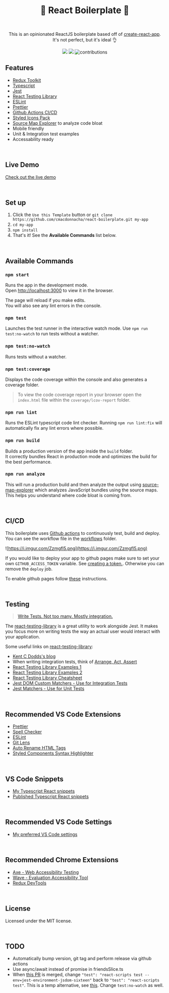 <h1 align="center">🚀 React Boilerplate 🚀</h1>
<br>
<p align="center">This is an opinionated ReactJS boilerplate based off of <a href="https://create-react-app.dev/">create-react-app</a>. It's not perfect, but it's ideal 👌</p>

<p align="center">
  <a>
    <img src="https://github.com/cmacdonnacha/react-boilerplate/workflows/Continuous%20Integration/badge.svg" />
  </a>
  <a>
    <img src="https://img.shields.io/david/cmacdonnacha/react-boilerplate.svg" />
  </a>
  <a>
    <img src="https://img.shields.io/badge/License-MIT-blue.svg" alt="contributions" />
  </a>
</p>

## Features

- [Redux Toolkit][redux-toolkit]
- [Typescript][typescript]
- [Jest][jest]
- [React Testing Library][react-testing-library]
- [ESLint][eslint]
- [Prettier][prettier]
- [Github Actions CI/CD][github-actions]
- [Styled Icons Pack][styled-icons]
- [Source Map Explorer][source-map-explorer] to analyze code bloat
- Mobile friendly
- Unit & Integration test examples
- Accessability ready

&nbsp;

## Live Demo

[Check out the live demo](https://cmacdonnacha.github.io/react-boilerplate/)

&nbsp;

## Set up

1. Click the `Use this Template` button or `git clone https://github.com/cmacdonnacha/react-boilerplate.git my-app`
2. `cd my-app`
3. `npm install`
4. That's it! See the **Available Commands** list below.

&nbsp;

## Available Commands

### `npm start`

Runs the app in the development mode.<br />
Open [http://localhost:3000](http://localhost:3000) to view it in the browser.

The page will reload if you make edits.<br />
You will also see any lint errors in the console.

### `npm test`

Launches the test runner in the interactive watch mode. Use `npm run test:no-watch` to run tests without a watcher.<br />

### `npm test:no-watch`

Runs tests without a watcher.

### `npm test:coverage`

Displays the code coverage within the console and also generates a coverage folder.

> To view the code coverage report in your browser open the `index.html` file within the `coverage/lcov-report` folder.

### `npm run lint`

Runs the ESLint typescript code lint checker. Running `npm run lint:fix` will automatically fix any lint errors where possible.

### `npm run build`

Builds a production version of the app inside the `build` folder.<br />
It correctly bundles React in production mode and optimizes the build for the best performance.

### `npm run analyze`

This will run a production build and then analyze the output using [source-map-explorer] which analyzes JavaScript bundles using the source maps. This helps you understand where code bloat is coming from.

&nbsp;

## CI/CD

This boilerplate uses [Github actions]([github-actions]) to continuously test, build and deploy. You can see the workflow file in the [workflows](.github/workflows/continuous-integration-workflow.yml) folder.

![https://i.imgur.com/Zzmgfl5.png](https://i.imgur.com/Zzmgfl5.png)

If you would like to deploy your app to github pages make sure to set your own `GITHUB_ACCESS_TOKEN` variable. See [creating a token.](https://help.github.com/en/github/authenticating-to-github/creating-a-personal-access-token-for-the-command-line#creating-a-token). Otherwise you can remove the `deploy` job.

To enable github pages follow [these](https://help.github.com/en/github/working-with-github-pages/configuring-a-publishing-source-for-your-github-pages-site#choosing-a-publishing-source) instructions.

&nbsp;

## Testing

> [Write Tests. Not too many. Mostly integration.](https://kentcdodds.com/blog/write-tests)

The [react-testing-library][react-testing-library] is a great utility to work alongside Jest. It makes you focus more on writing tests the way an actual user would interact with your application.

Some useful links on [react-testing-library][react-testing-library]:

- [Kent C Dodds's blog][react-testing-library]
- When writing integration tests, think of [Arrange, Act, Assert](http://wiki.c2.com/?ArrangeActAssert)
- [React Testing Library Examples 1](https://react-testing-examples.com/)
- [React Testing Library Examples 2](https://github.com/kentcdodds/react-testing-library-course/tree/master/src/__tests__)
- [React Testing Library Cheatsheet](https://testing-library.com/docs/dom-testing-library/cheatsheet)
- [Jest DOM Custom Matchers - Use for Integration Tests](https://github.com/testing-library/jest-dom#custom-matchers)
- [Jest Matchers - Use for Unit Tests](https://jestjs.io/docs/en/expect)

&nbsp;

## Recommended VS Code Extensions

- [Prettier][vscode-extension-prettier]
- [Spell Checker][vscode-extension-spell-checker]
- [ESLint][vscode-extension-eslint]
- [Git Lens][vscode-extension-git-lens]
- [Auto Rename HTML Tags][vscode-extension-auto-rename-tag]
- [Styled Components Syntax Highlighter][vscode-extension-styled-components]

&nbsp;

## VS Code Snippets

- [My Typescript React snippets][vs-code-my-typescript-react-snippets]
- [Published Typescript React snippets][vs-code-typescript-react-snippets]

&nbsp;

## Recommended VS Code Settings

- [My preferred VS Code settings][vs-code-my-settings]

&nbsp;

## Recommended Chrome Extensions

- [Axe - Web Accessibility Testing][chrome-extension-axe]
- [Wave - Evaluation Accessibility Tool][chrome-extension-wave]
- [Redux DevTools][chrome-extension-redux-devtools]

&nbsp;

## License

Licensed under the MIT license.

&nbsp;

## TODO

- Automatically bump version, git tag and perform release via github actions
- Use async/await instead of promise in friendsSlice.ts
- When [this PR](https://github.com/facebook/create-react-app/pull/8362) is merged, change `"test": "react-scripts test --env=jest-environment-jsdom-sixteen"` back to `"test": "react-scripts test"`. This is a temp alternative, see [this](https://github.com/testing-library/dom-testing-library/releases/tag/v7.0.0). Change `test:no-watch` as well.

<!-- prettier-ignore-start -->
[npm]: https://www.npmjs.com/
[node]: https://nodejs.org
[continuous-integration-badge]: https://github.com/cmacdonnacha/react-boilerplate/workflows/Continuous%20Integration/badge.svg
[dependencies-badge]: https://img.shields.io/david/cmacdonnacha/react-boilerplate.svg
[package]: https://www.npmjs.com/package/cra-template-ideal-starter
[typescript]: https://github.com/microsoft/TypeScript
[redux-toolkit]: https://github.com/reduxjs/redux-toolkit
[jest]: https://jestjs.io/
[react-testing-library]: https://testing-library.com/docs/react-testing-library/intro
[cra]: https://github.com/facebook/create-react-app
[source-map-explorer]: https://www.npmjs.com/package/source-map-explorer
[axios]: https://github.com/axios/axios
[eslint]: https://eslint.org/
[prettier]: https://prettier.io/docs/en/index.html
[github-actions]: https://github.com/cmacdonnacha/react-boilerplate/actions
[styled-icons]: https://styled-icons.js.org/
[vs-code-my-typescript-react-snippets]: https://gist.github.com/cmacdonnacha/334ef14cb301c426ee6eb166eb500a5a
[vs-code-my-settings]: https://gist.github.com/cmacdonnacha/b6360f349c1a86aafda28f6d44c9d215
[vs-code-typescript-react-snippets]: https://github.com/infeng/vscode-react-typescript#readme
[vscode-extension-prettier]: https://marketplace.visualstudio.com/items?itemName=esbenp.prettier-vscode
[vscode-extension-auto-rename-tag]: https://marketplace.visualstudio.com/items?itemName=formulahendry.auto-rename-tag
[vscode-extension-spell-checker]: https://marketplace.visualstudio.com/items?itemName=streetsidesoftware.code-spell-checker
[vscode-extension-eslint]: https://marketplace.visualstudio.com/items?itemName=dbaeumer.vscode-eslint
[vscode-extension-git-lens]: https://marketplace.visualstudio.com/items?itemName=eamodio.gitlens
[vscode-extension-styled-components]: https://marketplace.visualstudio.com/items?itemName=jpoissonnier.vscode-styled-components
[chrome-extension-axe]: https://chrome.google.com/webstore/detail/axe-web-accessibility-tes/lhdoppojpmngadmnindnejefpokejbdd
[chrome-extension-wave]: https://chrome.google.com/webstore/detail/wave-evaluation-tool/jbbplnpkjmmeebjpijfedlgcdilocofh
[chrome-extension-redux-devtools]: https://chrome.google.com/webstore/detail/redux-devtools/lmhkpmbekcpmknklioeibfkpmmfibljd
<!-- prettier-ignore-end -->
